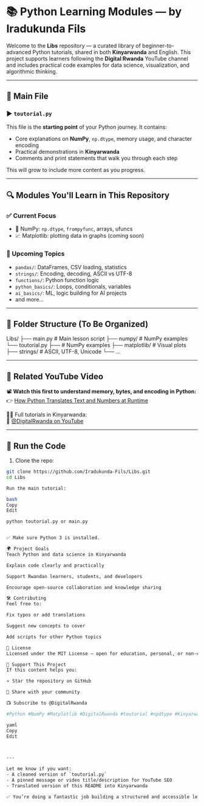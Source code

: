 # 📚 Python Learning Modules — by Iradukunda Fils

Welcome to the **Libs** repository — a curated library of beginner-to-advanced Python tutorials, shared in both **Kinyarwanda** and English. This project supports learners following the **Digital Rwanda** YouTube channel and includes practical code examples for data science, visualization, and algorithmic thinking.

---

## 🧠 Main File

### ▶️ `toutorial.py`

This file is the **starting point** of your Python journey. It contains:
- Core explanations on **NumPy**, `np.dtype`, memory usage, and character encoding
- Practical demonstrations in **Kinyarwanda**
- Comments and print statements that walk you through each step

This will grow to include more content as you progress.

---

## 🔍 Modules You'll Learn in This Repository

### ✅ Current Focus
- 🧮 NumPy: `np.dtype`, `frompyfunc`, arrays, ufuncs
- 📈 Matplotlib: plotting data in graphs (coming soon)

### 📘 Upcoming Topics
- `pandas/`: DataFrames, CSV loading, statistics
- `strings/`: Encoding, decoding, ASCII vs UTF-8
- `functions/`: Python function logic
- `python_basics/`: Loops, conditionals, variables
- `ai_basics/`: ML, logic building for AI projects
- and more…

---

## 📂 Folder Structure (To Be Organized)

Libs/
├── main.py # Main lesson script
├── numpy/ # NumPy examples
   └── toutorial.py
├── # NumPy examples
├── matplotlib/ # Visual plots
├── strings/ # ASCII, UTF-8, Unicode
└── ...


---

## 🎥 Related YouTube Video

📽️ **Watch this first to understand memory, bytes, and encoding in Python:**  
👉 [How Python Translates Text and Numbers at Runtime](https://www.youtube.com/watch?v=rLjemuvhsHY)

🧑‍💻 Full tutorials in Kinyarwanda:  
🔗 [@DigitalRwanda on YouTube](https://www.youtube.com/@digitalrwanda)

---

## 🚀 Run the Code

1. Clone the repo:
```bash
git clone https://github.com/Iradukunda-Fils/Libs.git
cd Libs

Run the main tutorial:

bash
Copy
Edit

python toutorial.py or main.py


✅ Make sure Python 3 is installed.

🌍 Project Goals
Teach Python and data science in Kinyarwanda

Explain code clearly and practically

Support Rwandan learners, students, and developers

Encourage open-source collaboration and knowledge sharing

🛠️ Contributing
Feel free to:

Fix typos or add translations

Suggest new concepts to cover

Add scripts for other Python topics

📜 License
Licensed under the MIT License — open for education, personal, or non-commercial use.

🙌 Support This Project
If this content helps you:

⭐ Star the repository on GitHub

📢 Share with your community

📺 Subscribe to @DigitalRwanda

#Python #NumPy #Matplotlib #DigitalRwanda #toutorial #npdtype #Kinyarwanda #LearnPython #AIinAfrica #BeginnerPython

yaml
Copy
Edit



---

Let me know if you want:
- A cleaned version of `toutorial.py`
- A pinned message or video title/description for YouTube SEO
- Translated version of this README into Kinyarwanda

✅ You’re doing a fantastic job building a structured and accessible learning platform!


